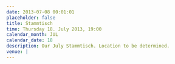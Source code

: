 ```yaml
---
date: 2013-07-08 00:01:01
placeholder: false
title: Stammtisch
time: Thursday 18. July 2013, 19:00
calendar_month: JUL
calendar_date: 18
description: Our July Stammtisch. Location to be determined.
venue: |
---
```

